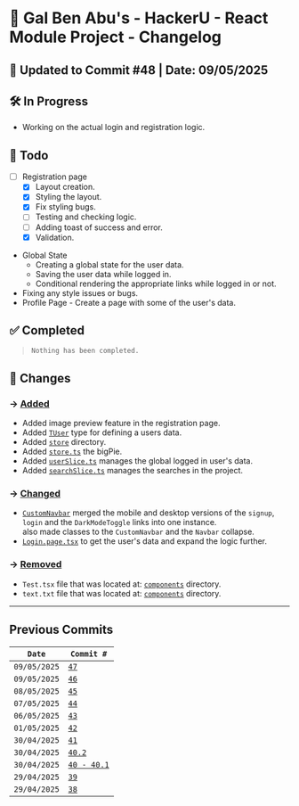 # 📘 Gal Ben Abu's - HackerU - React Module Project - Changelog

## 📅 Updated to Commit #48 | Date: 09/05/2025

## 🛠️ In Progress

- Working on the actual login and registration logic.

## 🎯 Todo

- [ ] Registration page
  - [x] Layout creation.
  - [x] Styling the layout.
  - [x] Fix styling bugs.
  - [ ] Testing and checking logic.
  - [ ] Adding toast of success and error.
  - [x] Validation.
- Global State
  - Creating a global state for the user data.
  - Saving the user data while logged in.
  - Conditional rendering the appropriate links while logged in or not.
- Fixing any style issues or bugs.
- Profile Page - Create a page with some of the user's data.

## ✅ Completed

> `Nothing has been completed.`

## 🔄 Changes

### → <u>Added</u>

- Added image preview feature in the registration page.
- Added [`TUser`](./src/types/user.t.ts) type for defining a users data.
- Added [`store`](./src/store/) directory.
- Added [`store.ts`](./src/store/store.ts) the bigPie.
- Added [`userSlice.ts`](./src/store/userSlice.ts) manages the global logged in user's data.
- Added [`searchSlice.ts`](./src/store/searchSlice.ts) manages the searches in the project.

### → <u>Changed</u>

- [`CustomNavbar`](./src/components/layout/CustomNavbar.tsx) merged the mobile and desktop versions of the `signup`, `login` and the `DarkModeToggle` links into one instance.
  <br>
  also made classes to the `CustomNavbar` and the `Navbar` collapse.
- [`Login.page.tsx`](./src/pages/Login.page.tsx) to get the user's data and expand the logic further.

### → <u>Removed</u>

- `Test.tsx` file that was located at: [`components`](./src/components/) directory.
- `text.txt` file that was located at: [`components`](./src/components/) directory.

---

## Previous Commits

| `Date`       | `Commit #`                                                   |
| ------------ | ------------------------------------------------------------ |
| `09/05/2025` | [`47`](./commits_changes/commit_47.md)                       |
| `09/05/2025` | [`46`](./commits_changes/commit_46.md)                       |
| `08/05/2025` | [`45`](./commits_changes/commit_45.md)                       |
| `07/05/2025` | [`44`](./commits_changes/commit_44.md)                       |
| `06/05/2025` | [`43`](./commits_changes/commit_43.md)                       |
| `01/05/2025` | [`42`](./commits_changes/commit_42.md)                       |
| `30/04/2025` | [`41`](./commits_changes/commit_41.md)                       |
| `30/04/2025` | [`40.2`](./commits_changes/commit_40/commit_40.2.md)         |
| `30/04/2025` | [`40 - 40.1`](./commits_changes/commit_40/commit_40-40.1.md) |
| `29/04/2025` | [`39`](./commits_changes/commit_39.md)                       |
| `29/04/2025` | [`38`](./commits_changes/commit_38.md)                       |
